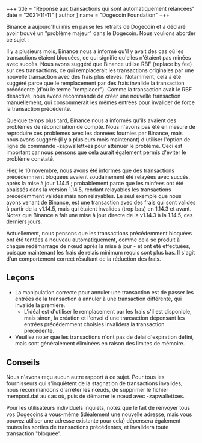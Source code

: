 +++
title = "Réponse aux transactions qui sont automatiquement relancées"
date = "2021-11-11"
[ author ]
  name = "Dogecoin Foundation"
+++

Binance a aujourd'hui mis en pause les retraits de Dogecoin et a déclaré avoir trouvé un "problème majeur" dans le Dogecoin. Nous voulions aborder ce sujet :

Il y a plusieurs mois, Binance nous a informé qu'il y avait des cas où les transactions étaient bloquées, ce qui signifie qu'elles n'étaient pas minées avec succès. Nous avons suggéré que Binance utilise RBF (replace by fee) sur ces transactions, ce qui remplacerait les transactions originales par une nouvelle transaction avec des frais plus élevés. Notamment, cela a été suggéré parce que le remplacement par des frais invalide la transaction précédente (d'où le terme "remplacer"). Comme la transaction avait le RBF désactivé, nous avons recommandé de créer une nouvelle transaction manuellement, qui consommerait les mêmes entrées pour invalider de force la transaction précédente.

Quelque temps plus tard, Binance nous a informés qu'ils avaient des problèmes de réconciliation de compte. Nous n'avons pas été en mesure de reproduire ces problèmes avec les données fournies par Binance, mais nous avons suggéré (il y a plusieurs mois maintenant) d'utiliser l'option de ligne de commande -zapwallettxes pour atténuer le problème. Ceci est important car nous pensons que cela aurait également permis d'éviter le problème constaté.

Hier, le 10 novembre, nous avons été informés que des transactions précédemment bloquées avaient soudainement été relayées avec succès, après la mise à jour 1.14.5 ; probablement parce que les minfees ont été abaissés dans la version 1.14.5, rendant relayables les transactions précédemment valides mais non relayables. Le seul exemple que nous ayons venant de Binance, est une transaction avec des frais qui sont valides à partir de la v1.14.5, mais qui étaient invalides (trop bas) en 1.14.3 et avant. Notez que Binance a fait une mise à jour directe de la v1.14.3 à la 1.14.5, ces derniers jours.

Actuellement, nous pensons que les transactions précédemment bloquées ont été tentées à nouveau automatiquement, comme cela se produit à chaque redémarrage de nœud après la mise à jour - et ont été effectuées, puisque maintenant les frais de relais minimum requis sont plus bas. Il s'agit d'un comportement correct résultant de la réduction des frais.

## Leçons

* La manipulation correcte pour annuler une transaction est de passer les entrées de la transaction à annuler à une transaction différente, qui invalide la première.
  * L'idéal est d'utiliser le remplacement par les frais s'il est disponible, mais sinon, la création et l'envoi d'une transaction dépensant les entrées précédemment choisies invalidera la transaction précédente.
* Veuillez noter que les transactions n'ont pas de délai d'expiration défini, mais sont généralement éliminées en raison des limites de mémoire.

## Conseils

Nous n'avons reçu aucun autre rapport à ce sujet. Pour tous les fournisseurs qui s'inquiètent de la stagnation de transactions invalides, nous recommandons d'arrêter les nœuds, de supprimer le fichier mempool.dat au cas où, puis de démarrer le nœud avec -zapwallettxes.

Pour les utilisateurs individuels inquiets, notez que le fait de renvoyer tous vos Dogecoins à vous-même (idéalement une nouvelle adresse, mais vous pouvez utiliser une adresse existante pour cela) dépensera également toutes les sorties de transactions précédentes, et invalidera toute transaction "bloquée".

